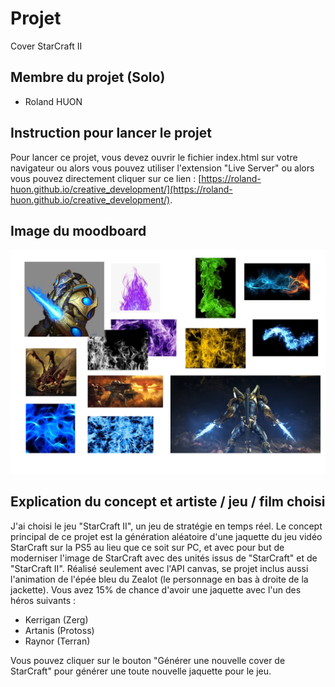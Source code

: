 # Projet

Cover StarCraft II

## Membre du projet (Solo)

- Roland HUON

## Instruction pour lancer le projet

Pour lancer ce projet, vous devez ouvrir le fichier index.html sur votre navigateur ou alors vous pouvez utiliser l'extension "Live Server" ou alors vous pouvez directement cliquer sur ce lien : [https://roland-huon.github.io/creative_development/](https://roland-huon.github.io/creative_development/).

## Image du moodboard

![Moodboard](/images/moodboard.png)

## Explication du concept et artiste / jeu / film choisi

J'ai choisi le jeu "StarCraft II", un jeu de stratégie en temps réel. Le concept principal de ce projet est la génération aléatoire d'une jaquette du jeu vidéo StarCraft sur la PS5 au lieu que ce soit sur PC, et avec pour but de moderniser l'image de StarCraft avec des unités issus de "StarCraft" et de "StarCraft II". Réalisé seulement avec l'API canvas, se projet inclus aussi l'animation de l'épée bleu du Zealot (le personnage en bas à droite de la jackette). Vous avez 15% de chance d'avoir une jaquette avec l'un des héros suivants : 
- Kerrigan (Zerg)
- Artanis (Protoss)
- Raynor (Terran)

Vous pouvez cliquer sur le bouton "Générer une nouvelle cover de StarCraft" pour générer une toute nouvelle jaquette pour le jeu.